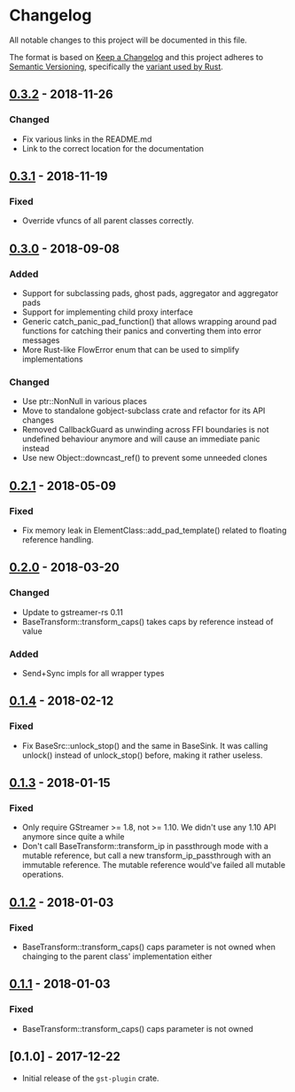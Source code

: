# Changelog
All notable changes to this project will be documented in this file.

The format is based on [Keep a Changelog](http://keepachangelog.com/en/1.0.0/)
and this project adheres to [Semantic Versioning](http://semver.org/spec/v2.0.0.html),
specifically the [variant used by Rust](http://doc.crates.io/manifest.html#the-version-field).

## [0.3.2] - 2018-11-26
### Changed
- Fix various links in the README.md
- Link to the correct location for the documentation

## [0.3.1] - 2018-11-19
### Fixed
- Override vfuncs of all parent classes correctly.

## [0.3.0] - 2018-09-08
### Added
- Support for subclassing pads, ghost pads, aggregator and aggregator pads
- Support for implementing child proxy interface
- Generic catch_panic_pad_function() that allows wrapping around pad functions
  for catching their panics and converting them into error messages
- More Rust-like FlowError enum that can be used to simplify implementations

### Changed
- Use ptr::NonNull in various places
- Move to standalone gobject-subclass crate and refactor for its API changes
- Removed CallbackGuard as unwinding across FFI boundaries is not undefined
  behaviour anymore and will cause an immediate panic instead
- Use new Object::downcast_ref() to prevent some unneeded clones

## [0.2.1] - 2018-05-09
### Fixed
- Fix memory leak in ElementClass::add_pad_template() related to floating
  reference handling.

## [0.2.0] - 2018-03-20
### Changed
- Update to gstreamer-rs 0.11
- BaseTransform::transform_caps() takes caps by reference instead of value

### Added
- Send+Sync impls for all wrapper types

## [0.1.4] - 2018-02-12
### Fixed
- Fix BaseSrc::unlock_stop() and the same in BaseSink. It was calling unlock()
  instead of unlock_stop() before, making it rather useless.

## [0.1.3] - 2018-01-15
### Fixed
- Only require GStreamer >= 1.8, not >= 1.10. We didn't use any 1.10 API
  anymore since quite a while
- Don't call BaseTransform::transform_ip in passthrough mode with a mutable
  reference, but call a new transform_ip_passthrough with an immutable
  reference. The mutable reference would've failed all mutable operations.

## [0.1.2] - 2018-01-03
### Fixed
- BaseTransform::transform_caps() caps parameter is not owned when chainging
  to the parent class' implementation either

## [0.1.1] - 2018-01-03
### Fixed
- BaseTransform::transform_caps() caps parameter is not owned

## [0.1.0] - 2017-12-22
- Initial release of the `gst-plugin` crate.

[Unreleased]: https://gitlab.freedesktop.org/gstreamer/gst-plugins-rs/compare/0.3.2...HEAD
[0.3.2]: https://gitlab.freedesktop.org/gstreamer/gst-plugins-rs/compare/0.3.1...0.3.2
[0.3.1]: https://gitlab.freedesktop.org/gstreamer/gst-plugins-rs/compare/0.3.0...0.3.1
[0.3.0]: https://gitlab.freedesktop.org/gstreamer/gst-plugins-rs/compare/0.2.1...0.3.0
[0.2.1]: https://gitlab.freedesktop.org/gstreamer/gst-plugins-rs/compare/0.2.0...0.2.1
[0.2.0]: https://gitlab.freedesktop.org/gstreamer/gst-plugins-rs/compare/0.1.4...0.2.0
[0.1.4]: https://gitlab.freedesktop.org/gstreamer/gst-plugins-rs/compare/0.1.3...0.1.4
[0.1.3]: https://gitlab.freedesktop.org/gstreamer/gst-plugins-rs/compare/0.1.2...0.1.3
[0.1.2]: https://gitlab.freedesktop.org/gstreamer/gst-plugins-rs/compare/0.1.1...0.1.2
[0.1.1]: https://gitlab.freedesktop.org/gstreamer/gst-plugins-rs/compare/0.1.0...0.1.1
